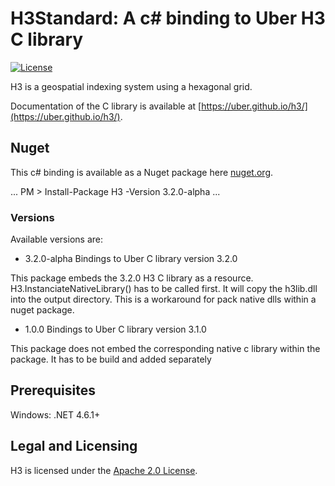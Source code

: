 # H3Standard: A c# binding to Uber H3 C library

[![License](https://img.shields.io/badge/License-Apache%202.0-blue.svg)](LICENSE)

H3 is a geospatial indexing system using a hexagonal grid.

Documentation of the C library is available at [https://uber.github.io/h3/](https://uber.github.io/h3/).

## Nuget

This c# binding is available as a Nuget package here [nuget.org](https://www.nuget.org/packages/H3/). 

...
PM > Install-Package H3 -Version 3.2.0-alpha
...

### Versions

Available versions are:
- 3.2.0-alpha Bindings to Uber C library version 3.2.0

This package embeds the 3.2.0 H3 C library as a resource.
H3.InstanciateNativeLibrary() has to be called first. It will copy the h3lib.dll into the output directory.
This is a workaround for pack native dlls within a nuget package.

- 1.0.0 Bindings to Uber C library version 3.1.0

This package does not embed the corresponding native c library within the package.
It has to be build and added separately

## Prerequisites
Windows: .NET 4.6.1+


## Legal and Licensing

H3 is licensed under the [Apache 2.0 License](./LICENSE).